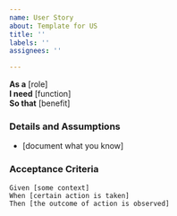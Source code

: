 ```yaml
---
name: User Story
about: Template for US
title: ''
labels: ''
assignees: ''

---
```


**As a** [role]  
 **I need** [function]  
 **So that** [benefit]  
   
 ### Details and Assumptions
 * [document what you know]
   
 ### Acceptance Criteria  
   
 ```
 Given [some context]
 When [certain action is taken]
 Then [the outcome of action is observed]
 ```
